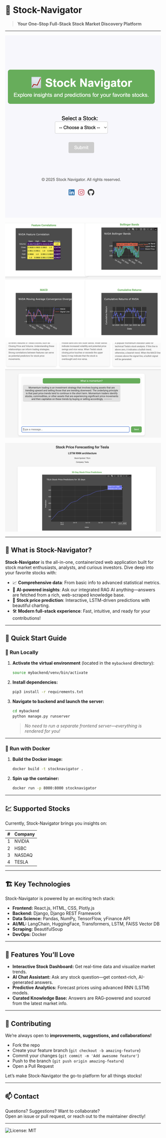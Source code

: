 # 🚀 Stock-Navigator

> **Your One-Stop Full-Stack Stock Market Discovery Platform**

---

![Starting Page](screen_captures/photo_1.png)

![Stock Analytics](screen_captures/photo_2.png)

![AI-Powered Chatbot](screen_captures/photo_3.png)

![Predictive Analytics](screen_captures/photo_4.png)


---

## 🧐 What is Stock-Navigator?

**Stock-Navigator** is the all-in-one, containerized web application built for stock market enthusiasts, analysts, and curious investors. Dive deep into your favorite stocks with:

- 📈 **Comprehensive data**: From basic info to advanced statistical metrics.
- 🧠 **AI-powered insights**: Ask our integrated RAG AI anything—answers are fetched from a rich, web-scraped knowledge base.
- 🔮 **Stock price prediction**: Interactive, LSTM-driven predictions with beautiful charting.
- 🛠️ **Modern full-stack experience**: Fast, intuitive, and ready for your contributions!

---

## 🚦 Quick Start Guide

### 🐍 **Run Locally**

1. **Activate the virtual environment** (located in the `mybackend` directory):
    ```bash
    source mybackend/venv/bin/activate
    ```
2. **Install dependencies:**
    ```bash
    pip3 install -r requirements.txt
    ```
3. **Navigate to backend and launch the server:**
    ```bash
    cd mybackend
    python manage.py runserver
    ```
    > _No need to run a separate frontend server—everything is rendered for you!_

---

### 🐳 **Run with Docker**

1. **Build the Docker image:**
    ```bash
    docker build -t stocknavigator .
    ```
2. **Spin up the container:**
    ```bash
    docker run -p 8000:8000 stocknavigator
    ```

---

## 💹 Supported Stocks

Currently, Stock-Navigator brings you insights on:

| #  | Company  |
|----|----------|
| 1  | NVIDIA   |
| 2  | HSBC     |
| 3  | NASDAQ   |
| 4  | TESLA    |

---

## 🏗️ Key Technologies

Stock-Navigator is powered by an exciting tech stack:

- **Frontend:** React.js, HTML, CSS, Plotly.js
- **Backend:** Django, Django REST Framework
- **Data Science:** Pandas, NumPy, TensorFlow, yFinance API
- **AI/ML:** LangChain, HuggingFace, Transformers, LSTM, FAISS Vector DB
- **Scraping:** BeautifulSoup
- **DevOps:** Docker

---

## 🤖 Features You’ll Love

- **Interactive Stock Dashboard:** Get real-time data and visualize market trends.
- **AI Chat Assistant:** Ask any stock question—get context-rich, AI-generated answers.
- **Predictive Analytics:** Forecast prices using advanced RNN (LSTM) models.
- **Curated Knowledge Base:** Answers are RAG-powered and sourced from the latest market info.

---

## 🌱 Contributing

We’re always open to **improvements, suggestions, and collaborations!**

- Fork the repo
- Create your feature branch (`git checkout -b amazing-feature`)
- Commit your changes (`git commit -m 'Add awesome feature'`)
- Push to the branch (`git push origin amazing-feature`)
- Open a Pull Request

Let’s make Stock-Navigator the go-to platform for all things stocks!

---

## 📫 Contact

Questions? Suggestions? Want to collaborate?  
Open an issue or pull request, or reach out to the maintainer directly!

---

![License: MIT](https://img.shields.io/badge/License-MIT-yellow.svg)